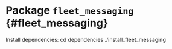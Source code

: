 # Package `fleet_messaging` {#fleet_messaging}

Install dependencies:
cd dependencies
./install_fleet_messaging
